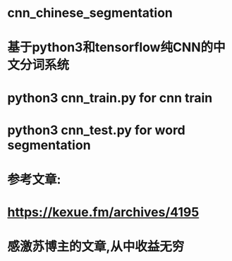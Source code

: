 # cnn_chinese_segmentation
# 基于python3和tensorflow纯CNN的中文分词系统  
# python3 cnn_train.py for cnn train
# python3 cnn_test.py for word segmentation   
# 参考文章:  
# https://kexue.fm/archives/4195  
# 感激苏博主的文章,从中收益无穷
